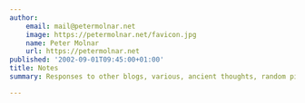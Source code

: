 ```yaml
---
author:
    email: mail@petermolnar.net
    image: https://petermolnar.net/favicon.jpg
    name: Peter Molnar
    url: https://petermolnar.net
published: '2002-09-01T09:45:00+01:00'
title: Notes
summary: Responses to other blogs, various, ancient thoughts, random pieces.

---
```



